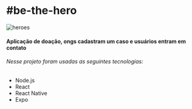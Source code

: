 # **#be-the-hero**
![heroes](https://user-images.githubusercontent.com/42248042/83972680-eacce700-a8b7-11ea-8462-c4ea57365806.png)

#### Aplicação de doação, ongs cadastram um caso e usuários entram em contato

###### Nesse projeto foram usadas as seguintes tecnologias:

- Node.js
- React
- React Native
- Expo

